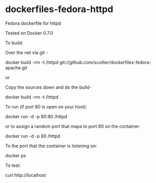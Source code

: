 dockerfiles-fedora-httpd
========================

Fedora dockerfile for httpd

Tested on Docker 0.7.0

To build:

Over the net via git -

docker build -rm -t <username>/httpd git://github.com/scollier/dockerfiles-fedora-apache.git

or

Copy the sources down and do the build-

docker build -rm -t <username>/httpd .


To run (if port 80 is open on your host):

docker run -d -p 80:80 <username>/httpd

or to assign a random port that maps to port 80 on the container:

docker run -d -p 80 <username>/httpd

To the port that the container is listening on:

docker ps

To test:

curl http://localhost
